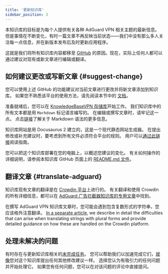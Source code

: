 ```yaml
---
title: '更新知识库'
sidebar_position: 3
---
```


本知识库的目标是为每个人提供有关各种 AdGuard VPN 相关主题的最新信息。 但是事情在不断变化，有时一篇文章不再反映当前状态——我们中没有那么多人关注每一点信息，并在新版本发布后及时更新应用程序。

这就是我们将所有知识库内容都移至 [GitHub](https://github.com/AdguardTeam/KnowledgeBaseVPN) 的原因。现在，实际上任何人都可以通过建议对现有或新文章进行编辑或翻译。

## 如何建议更改或写新文章 {#suggest-change}

您可以使用上述 GitHub 的功能建议对当前文章进行更改并将新文章添加到知识库。 如果您不熟悉该平台的使用方法，请先阅读本节中的 [文档](https://docs.github.com/en)。

准备就绪后，您可以在 [KnowledgeBaseVPN 存储库](https://github.com/AdguardTeam/KnowledgeBaseVPN)开始工作。 我们知识库中的所有文本都是用 `Markdown` 标记语言编写的。 在编辑或撰写文章时，请牢记这一点。 点击[链接](https://docs.github.com/en/get-started/writing-on-github/getting-started-with-writing-and-formatting-on-github/basic-writing-and-formatting-syntax)了解关于 Markdown 语法的更多信息。

知识库网站是用 Docusaurus 2 建立的，这是一个现代静态网站生成器。 在提出修改或补充建议时，要考虑到所有文件必须符合平台的规则。 用户可以[通过此链接](https://docusaurus.io/docs/category/guides)阅读指南。

您可以把这个知识库部署在您的电脑上，以概述您建议的变化。 有关如何操作的详细说明，请参阅本知识库 GitHub 页面上的 [README.md 文件](https://github.com/AdguardTeam/KnowledgeBaseVPN/blob/main/README)。

## 翻译文章 {#translate-adguard}

知识库现有文章的翻译是在 [Crowdin 平台](https://crowdin.com/project/adguard-vpn-knowledge-base)上进行的。 有关翻译和使用 Crowdin 的所有详细信息，都可以在 [AdGuard 广告拦截器知识库的专用文章](https://adguard.com/kb/miscellaneous/contribute/translate/program/)中找到。

在撰写 AdGuard VPN 知识库文章时，您可能会遇到包含复数形式的字符串，您应该格外注意翻译。 [In a separate article](https://adguard.com/kb/miscellaneous/contribute/translate/plural-forms/), we describe in detail the difficulties that can arise when translating strings with plural forms and provide detailed guidance on how these are handled on the Crowdin platform.

## 处理未解决的问题

有时存在与更新知识库相关的[未完成任务](https://github.com/AdguardTeam/KnowledgeBaseVPN/issues/)。 您可以帮助我们以加速完成它们，[就像](#suggest-change)您对这个知识库提出任何其他修改建议一样。 选择您认为有吸引力的任何问题并开始处理它。 如果您有任何问题，您可以在对该问题的评论中直接提问。
